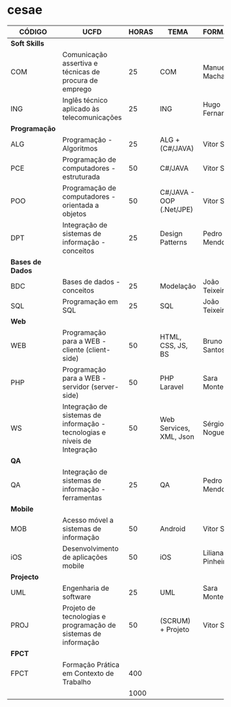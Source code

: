# cesae

| CÓDIGO | UCFD                                                                      | HORAS | TEMA                     | FORMADOR         |
|--------|---------------------------------------------------------------------------|-------|--------------------------|------------------|
| **Soft Skills**
| COM    | Comunicação assertiva e técnicas de procura de emprego                    | 25    | COM                      | Manuela Machado  |
| ING    | Inglês técnico aplicado às telecomunicações                               | 25    | ING                      | Hugo Fernando    |
| **Programação**
| ALG    | Programação - Algoritmos                                                  | 25    | ALG + (C#/JAVA)          | Vitor Santos     |
| PCE    | Programação de computadores - estruturada                                 | 50    | C#/JAVA                  | Vitor Santos     |
| POO    | Programação de computadores - orientada a objetos                         | 50    | C#/JAVA - OOP (.Net/JPE) | Vitor Santos     |
| DPT    | Integração de sistemas de informação - conceitos                          | 25    | Design Patterns          | Pedro Mendonça   |
| **Bases de Dados**
| BDC    | Bases de dados - conceitos                                                | 25    | Modelação                | João Teixeira    |
| SQL    | Programação em SQL                                                        | 25    | SQL                      | João Teixeira    |
| **Web**
| WEB    | Programação para a WEB - cliente (client-side)                            | 50    | HTML, CSS, JS, BS        | Bruno Santos     |
| PHP    | Programação para a WEB - servidor (server-side)                           | 50    | PHP Laravel              | Sara Monteiro    |
| WS     | Integração de sistemas de informação - tecnologias e níveis de Integração | 50    | Web Services, XML, Json  | Sérgio Nogueira  |
| **QA**
| QA     | Integração de sistemas de informação - ferramentas                        | 25    | QA                       | Pedro Mendonça   |
| **Mobile**
| MOB    | Acesso móvel a sistemas de informação                                     | 50    | Android                  | Vitor Santos     |
| iOS    | Desenvolvimento de aplicações mobile                                      | 50    | iOS                      | Liliana Pinheiro |
| **Projecto**
| UML    | Engenharia de software                                                    | 25    | UML                      | Sara Monteiro    |
| PROJ   | Projeto de tecnologias e programação de sistemas de informação            | 50    | (SCRUM) + Projeto        | Vitor Santos     |
| **FPCT**
| FPCT   | Formação Prática em Contexto de Trabalho                                  | 400
|        |                                                                           | 1000
